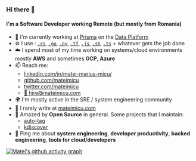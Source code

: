 ### Hi there 👋

#### I'm a Software Developer working Remote (but mostly from Romania)

- 🏢 I'm currently working at [Prisma][prisma] on the [Data Platform][prisma-data-platform]
- ⚙️  I use : [`.rs`][rust], [`.go`][golang], [`.py`][python], [`.tf`][terraform], [`.js`][javascript], [`.sh`][bash], [`.ts`][typescript] + whatever gets the job done
- ☁️  I spend most of my time working on systems/cloud environments mostly **AWS** and sometimes **GCP**, **Azure**
- 📫 Reach me:
  - [linkedin.com/in/matei-marius-micu/][linkedin]
  - [github.com/mateimicu][github]
  - [twitter.com/mateimicu][twitter]
  - [📧 hire@mateimicu.com][email]
- 🌍 I'm mostly active in the SRE / system engineering community
- 📖 I rarely write at [mateimicu.com][personal-website]
- 🤩 Amazed by **Open Source** in general. Some projects that I maintain:
  - [auto-tag][auto-tag]
  - [kdiscover][kdiscover]
- 💬 Ping me about **system engineering**, **developer productivity**, **backed engineering**, **tools for cloud/developers**

[![Matei's github activity graph](https://github-readme-activity-graph.cyclic.app/graph?username=mateimicu&theme=xcode)][github]

[rust]: https://www.rust-lang.org/
[golang]: https://go.dev/
[python]: https://www.python.org/
[terraform]: https://www.terraform.io/
[javascript]: https://developer.mozilla.org/en-US/docs/Web/JavaScript
[typescript]: https://www.typescriptlang.org/
[bash]: https://www.gnu.org/software/bash/

[auto-tag]: https://github.com/mateimicu/auto-tag
[kdiscover]: https://github.com/mateimicu/kdiscover

[linkedin]: https://www.linkedin.com/in/matei-marius-micu/
[github]: https://github.com/mateimicu
[twitter]: https://twitter.com/mateimicu
[email]: mailto:hite@mateimicu.com
[personal-website]: https://mateimicu.com

[prisma]: https://github.com/prisma/prisma
[prisma-data-platform]: https://www.prisma.io/data-platform
